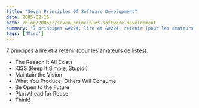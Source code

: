 ```yaml
---
title: "Seven Principles Of Software Development"
date: 2005-02-16
path: /blog/2005/2/seven-principles-software-development
summary: "7 principes &#224; lire et &#224; retenir (pour les amateurs de listes): The Reason It All Exists KISS (Keep It Simple, Stupid!) Maintain the Vision What You Produce, Others Will Consume Be Open to the Future Plan Ahead for Reuse Think."
tags: ['Misc']
---
```


<a href="http://c2.com/cgi/wiki?SevenPrinciplesOfSoftwareDevelopment">
7 principes &#224; lire</a> et &#224; retenir (pour les amateurs de 
listes):

<ul>
<li>The Reason It All Exists</li>
<li>KISS (Keep It Simple, Stupid!)</li>
<li>Maintain the Vision</li>
<li>What You Produce, Others Will Consume</li>
<li>Be Open to the Future</li>
<li>Plan Ahead for Reuse</li>
<li>Think!</li>
</ul>

